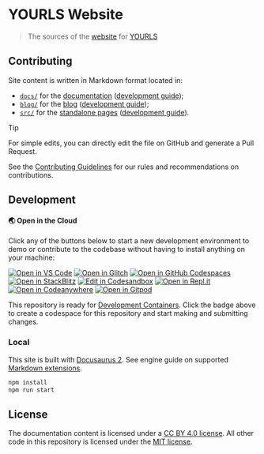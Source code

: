 # YOURLS Website

> The sources of the [website](https://yourls.org) for [YOURLS](https://yourls.org)

## Contributing

Site content is written in Markdown format located in:

- [`docs/`](/docs/) for the [documentation](https://yourls.org/docs) ([development guide](https://docusaurus.io/docs/docs-introduction));
- [`blog/`](/blog/) for the [blog](https://yourls.org/blog) ([development guide](https://docusaurus.io/docs/blog));
- [`src/`](/src/) for the [standalone pages](https://yourls.org/) ([development guide](https://docusaurus.io/docs/creating-pages)).

> [!TIP]
> For simple edits, you can directly edit the file on GitHub and generate a Pull Request.

See the [Contributing Guidelines](https://github.com/YOURLS/.github/blob/master/CONTRIBUTING.md)
for our rules and recommendations on contributions.

## Development

#### 🌏  Open in the Cloud 

Click any of the buttons below to start a new development environment to demo or contribute to the codebase without having to install anything on your machine:

[![Open in VS Code](https://img.shields.io/badge/Open%20in-VS%20Code-blue?logo=visualstudiocode)](https://vscode.dev/github/yourls/website)
[![Open in Glitch](https://img.shields.io/badge/Open%20in-Glitch-blue?logo=glitch)](https://glitch.com/edit/#!/import/github/yourls/website)
[![Open in GitHub Codespaces](https://github.com/codespaces/badge.svg)](https://github.com/codespaces/new?hide_repo_select=true&ref=main&repo=466833669)
[![Open in StackBlitz](https://developer.stackblitz.com/img/open_in_stackblitz.svg)](https://stackblitz.com/github/yourls/website)
[![Edit in Codesandbox](https://codesandbox.io/static/img/play-codesandbox.svg)](https://codesandbox.io/s/github/yourls/website)
[![Open in Repl.it](https://replit.com/badge/github/withastro/astro)](https://replit.com/github/yourls/website)
[![Open in Codeanywhere](https://codeanywhere.com/img/open-in-codeanywhere-btn.svg)](https://app.codeanywhere.com/#https://github.com/yourls/website)
[![Open in Gitpod](https://gitpod.io/button/open-in-gitpod.svg)](https://gitpod.io/#https://github.com/yourls/website)

This repository is ready for [Development Containers](https://containers.dev/).
Click the badge above to create a codespace for this repository and start making and submitting changes.

### Local

This site is built with [Docusaurus 2](https://docusaurus.io/).
See engine guide on supported [Markdown extensions](https://docusaurus.io/docs/markdown-features).

```bash
npm install
npm run start
```

## License

The documentation content is licensed under a [CC BY 4.0 license](LICENSE).
All other code in this repository is licensed under the [MIT license](LICENSE-CODE).
